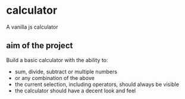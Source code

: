 # calculator
A vanilla js calculator

## aim of the project
Build a basic calculator with the ability to:

- sum, divide, subtract or multiple numbers
- or any combination of the above
- the current selection, including operators, should always be visible
- the calculator should have a decent look and feel
